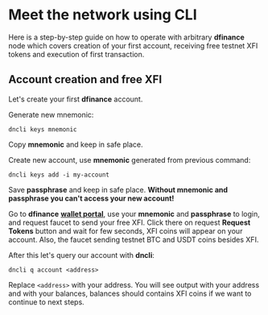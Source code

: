 # Meet the network using CLI

Here is a step-by-step guide on how to operate with arbitrary **dfinance** node which covers creation of your first account, receiving free testnet XFI tokens and execution of first transaction.

## Account creation and free XFI

Let's create your first **dfinance** account.

Generate new mnemonic:

```text
dncli keys mnemonic
```

Copy **mnemonic** and keep in safe place.

Create new account, use **mnemonic** generated from previous command:

```text
dncli keys add -i my-account
```

Save **passphrase** and keep in safe place. **Without mnemonic and passphrase you can't access your new account!**

Go to **dfinance** [**wallet portal**](https://testnet.dfinance.co/), use your **mnemonic** and **passphrase** to login, and request faucet to send your free XFI. Click there on request **Request Tokens** button and wait for few seconds, XFI coins will appear on your account. Also, the faucet sending testnet BTC and USDT coins besides XFI.

After this let's query our account with **dncli**:

```text
dncli q account <address>
```

Replace `<address>` with your address. You will see output with your address and with your balances, balances should contains XFI coins if we want to continue to next steps.

